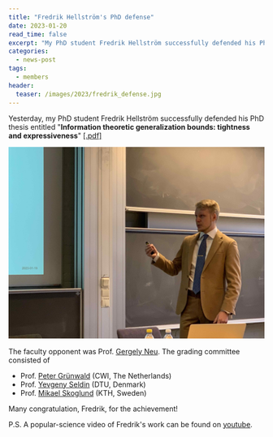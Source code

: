 ```yaml
---
title: "Fredrik Hellström's PhD defense"
date: 2023-01-20
read_time: false
excerpt: "My PhD student Fredrik Hellström successfully defended his PhD thesis"
categories:
  - news-post
tags:
  - members
header:
  teaser: /images/2023/fredrik_defense.jpg
---
```


Yesterday, my PhD student Fredrik Hellström successfully defended his PhD thesis entitled 
"**Information theoretic generalization bounds: tightness and expressiveness**" [[.pdf]](https://evt.ungpd.com/Issues/dd1df13d-d893-48ef-a233-559dfdfd586e/Click?ContactId=8ad52a77-803a-4e7f-98d9-d9f1be23f3d1&url=https%3a%2f%2fchalmersuniversity.box.com%2fs%2fy7a50qdyxaz988vdasl18yfj9op2j9pu)

![Fredrik during his PhD thesis presentation](/images/2023/fredrik_defense.jpg)

The faculty opponent was Prof. [Gergely Neu](http://cs.bme.hu/~gergo/).
The grading committee consisted of 
- Prof. [Peter Grünwald](https://safestatistics.com) (CWI, The Netherlands)
- Prof. [Yevgeny Seldin](https://sites.google.com/site/yevgenyseldin/) (DTU, Denmark)
- Prof. [Mikael Skoglund](https://people.kth.se/~skoglund/) (KTH, Sweden)

Many congratulation, Fredrik, for the achievement!  

P.S.
A popular-science video of Fredrik's work can be found on [youtube](https://www.youtube.com/watch?v=1FiPrjR5WpM).
